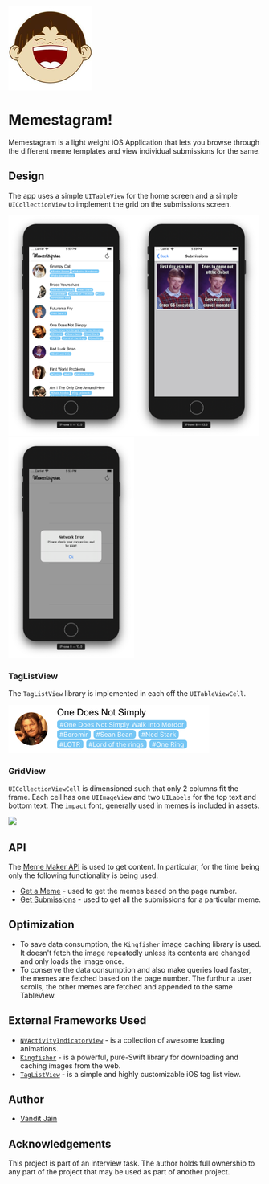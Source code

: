 ![](https://raw.githubusercontent.com/jainvandit/Memes-For-All/master/Memes%20For%20All/Assets.xcassets/AppIcon.appiconset/Icon-App-83.5x83.5%402x.png)
# Memestagram!
Memestagram is a light weight iOS Application that lets you browse through the different meme templates and view individual submissions for the same.

## Design
The app uses a simple ```UITableView``` for the home screen and a simple ```UICollectionView``` to implement the grid on the submissions screen.

<img src="https://raw.githubusercontent.com/jainvandit/Memes-For-All/master/Final%20Look%20Assets/HomeScreen.png" width="250"><img src="https://raw.githubusercontent.com/jainvandit/Memes-For-All/master/Final%20Look%20Assets/SubmissionsScreen.png" width="250"><img src="https://raw.githubusercontent.com/jainvandit/Memes-For-All/master/Final%20Look%20Assets/ErrorScreen.png" width="250">

### TagListView
The ```TagListView``` library is implemented in each off the ```UITableViewCell```.

<img src="https://raw.githubusercontent.com/jainvandit/Memes-For-All/master/Final%20Look%20Assets/TagListView.png" width="400">

### GridView
```UICollectionViewCell``` is dimensioned such that only 2 columns fit the frame. Each cell has one ```UIImageView``` and two ```UILabels``` for the top text and bottom text. The ```impact``` font, generally used in memes is included in assets.

<img src="https://raw.githubusercontent.com/jainvandit/Memes-For-All/master/Final%20Look%20Assets/GridView.png" height="300">

## API
The [Meme Maker API](https://mememaker.github.io/API/) is used to get content. In particular, for the time being only the following functionality is being used.
* [Get a Meme](http://alpha-meme-maker.herokuapp.com/1) - used to get the memes based on the page number.
* [Get Submissions](http://alpha-meme-maker.herokuapp.com/memes/1/submissions/) - used to get all the submissions for a particular meme.

## Optimization
* To save data consumption, the ```Kingfisher``` image caching library is used. It doesn't fetch the image repeatedly unless its contents are changed and only loads the image once.
* To conserve the data consumption and also make queries load faster, the memes are fetched based on the page number. The furthur a user scrolls, the other memes are fetched and appended to the same TableView.

## External Frameworks Used
* [```NVActivityIndicatorView```](https://github.com/ninjaprox/NVActivityIndicatorView) - is a collection of awesome loading animations.
* [```Kingfisher```](https://github.com/onevcat/Kingfisher) - is a powerful, pure-Swift library for downloading and caching images from the web.
* [```TagListView```](https://github.com/ElaWorkshop/TagListView) - is a simple and highly customizable iOS tag list view.

## Author
* [Vandit Jain](https://www.github.com/jainvandit)

## Acknowledgements
This project is part of an interview task. The author holds full ownership to any part of the project that may be used as part of another project.
